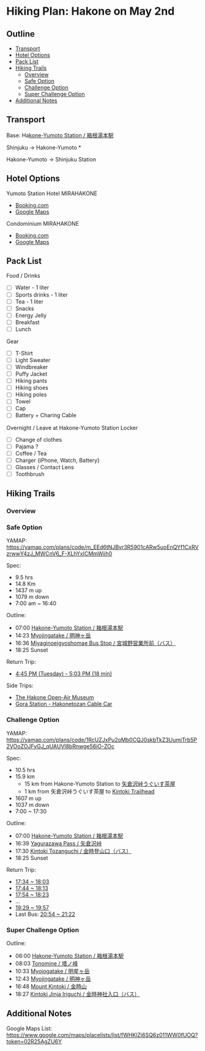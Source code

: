 # Hiking Plan: Hakone on May 2nd

## Outline<!-- omit in toc -->
<!-- markdownlint-disable MD007 -->
* [Transport](#transport)
* [Hotel Options](#hotel-options)
* [Pack List](#pack-list)
* [Hiking Trails](#hiking-trails)
  * [Overview](#overview)
  * [Safe Option](#safe-option)
  * [Challenge Option](#challenge-option)
  * [Super Challenge Option](#super-challenge-option)
* [Additional Notes](#additional-notes)
<!-- markdownlint-enable MD007 -->
<!-- markdownlint-disable MD036 -->

## Transport

Base: Ha[kone-Yumoto Station / 箱根湯本駅](https://goo.gl/maps/wAun3N749aWKDFf19)

Shinjuku -> Hakone-Yumoto
  *

Hakone-Yumoto -> Shinjuku Station

## Hotel Options

Yumoto Station Hotel MIRAHAKONE
  * [Booking.com](http://www.booking.com/Share-SQpnje)
  * [Google Maps](https://goo.gl/maps/TyJLxgnjmozHUdkD9)

Condominium MIRAHAKONE
  * [Booking.com](http://www.booking.com/Share-iD9TVl)
  * [Google Maps](https://goo.gl/maps/QH3oyVtanEKAr4GW9)

## Pack List

Food / Drinks
  * [ ] Water - 1 liter
  * [ ] Sports drinks - 1 liter
  * [ ] Tea - 1 liter
  * [ ] Snacks
  * [ ] Energy Jelly
  * [ ] Breakfast
  * [ ] Lunch

Gear
  * [ ] T-Shirt
  * [ ] Light Sweater
  * [ ] Windbreaker
  * [ ] Puffy Jacket
  * [ ] Hiking pants
  * [ ] Hiking shoes
  * [ ] Hiking poles
  * [ ] Towel
  * [ ] Cap
  * [ ] Battery + Charing Cable

Overnight / Leave at Hakone-Yumoto Station Locker
  * [ ] Change of clothes
  * [ ] Pajama ?
  * [ ] Coffee / Tea
  * [ ] Charger {iPhone, Watch, Battery}
  * [ ] Glasses / Contact Lens
  * [ ] Toothbrush

## Hiking Trails

### Overview

### Safe Option

YAMAP:  
<https://yamap.com/plans/code/m_EEd6tNJBvr3R5901cARw5uoEnQYf1CxRVzrwwY4zJ_MWCnV6_F-XLhYxICMmWiih0>

Spec:
  * 9.5 hrs
  * 14.8 Km
  * 1437 m up
  * 1079 m down
  * 7:00 am ~ 16:40

Outline:
  * 07:00 [Hakone-Yumoto Station / 箱根湯本駅](https://goo.gl/maps/XChVUZNqf8ePKsVk7)
  * 14:23 [Myojingatake / 明神ヶ岳](https://goo.gl/maps/StuUmeWRt5Pqb1KX8)
  * 16:36 [Miyaginoeigyoshomae Bus Stop / 宮城野営業所前（バス）](https://goo.gl/maps/o6KuhGUqnLNYB1za9)
  * 18:25 Sunset

Return Trip:
  * [4:45 PM (Tuesday) - 5:03 PM (18 min)](https://goo.gl/maps/KTaPey657Zyp5fXC6)

Side Trips:
  * [The Hakone Open-Air Museum](https://goo.gl/maps/97qj2Mz1CTC8mggf6)
  * [Gora Station - Hakonetozan Cable Car](https://goo.gl/maps/HQxbtSMoCtrS34Ah9)

### Challenge Option

YAMAP:  
<https://yamap.com/plans/code/1RcUZJxPu2oMb0CQJ0skbTkZ3UumiTrb5P2VOoZOJFyGJ_qUAUVl8bRnwge56iO-ZOc>

Spec:
  * 10.5 hrs
  * 15.9 km
    * 15 km from Hakone-Yumoto Station to [矢倉沢峠うぐいす茶屋](https://goo.gl/maps/ZyBWV3eqoUbUYB1NA)
    * 1 km from 矢倉沢峠うぐいす茶屋 to [Kintoki Trailhead](https://goo.gl/maps/w7cApkBhLUYPdJqb6)
  * 1607 m up
  * 1037 m down
  * 7:00 ~ 17:30

Outline:
  * 07:00 [Hakone-Yumoto Station / 箱根湯本駅](https://goo.gl/maps/XChVUZNqf8ePKsVk7)
  * 16:39 [Yagurazawa Pass / 矢倉沢峠](https://goo.gl/maps/v3WxMdj9yymAza3B7)
  * 17:30 [Kintoki Tozanguchi / 金時登山口（バス）](https://goo.gl/maps/KBKL32DvbTQVz12h8)
  * 18:25 Sunset

Return Trip:
  * [17:34 ~ 18:03](https://goo.gl/maps/si6iAret8afDGYYK9)
  * [17:44 ~ 18:13](https://goo.gl/maps/dJbmyMSeU4bTQmSR8)
  * [17:54 ~ 18:23](https://goo.gl/maps/6H3ZQSBBEhiBnHq69)
  * ...
  * [19:29 ~ 19:57](https://goo.gl/maps/Vmr8EjBCcLG1g1LQ7)
  * Last Bus: [20:54 ~ 21:22](https://goo.gl/maps/44DcMjzgfkiWyGVz5)

### Super Challenge Option

Outline:
  * 06:00 [Hakone-Yumoto Station / 箱根湯本駅](https://goo.gl/maps/XChVUZNqf8ePKsVk7)
  * 08:03 [Tonomine / 塔ノ峰](https://goo.gl/maps/LrZHL2Kfop4Q7m5E9)
  * 10:33 [Myojogatake / 明星ヶ岳](https://goo.gl/maps/nbcAHTjYLjfdjyHQ7)
  * 12:43 [Myojingatake / 明神ヶ岳](https://goo.gl/maps/StuUmeWRt5Pqb1KX8)
  * 16:48 [Mount Kintoki / 金時山](https://goo.gl/maps/3nnNyDSKaJogaDxRA)
  * 18:27 [Kintoki Jinja Iriguchi / 金時神社入口（バス）](https://goo.gl/maps/pVut9RZBMkKProoy5)

## Additional Notes

Google Maps List: <https://www.google.com/maps/placelists/list/fWHKlZi6SQ6z011WW0fUOQ?token=02R25AgZU6Y>

